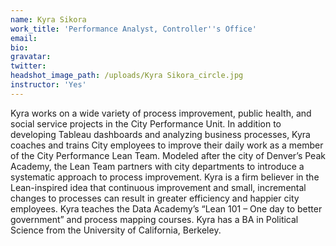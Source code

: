 ```yaml
---
name: Kyra Sikora
work_title: 'Performance Analyst, Controller''s Office'
email:
bio:
gravatar:
twitter:
headshot_image_path: /uploads/Kyra Sikora_circle.jpg
instructor: 'Yes'
---
```


Kyra works on a wide variety of process improvement, public health, and social service projects in the City Performance Unit. In addition to developing Tableau dashboards and analyzing business processes, Kyra coaches and trains City employees to improve their daily work as a member of the City Performance Lean Team. Modeled after the city of Denver’s Peak Academy, the Lean Team partners with city departments to introduce a systematic approach to process improvement. Kyra is a firm believer in the Lean-inspired idea that continuous improvement and small, incremental changes to processes can result in greater efficiency and happier city employees. Kyra teaches the Data Academy’s “Lean 101 – One day to better government” and process mapping courses. Kyra has a BA in Political Science from the University of California, Berkeley.